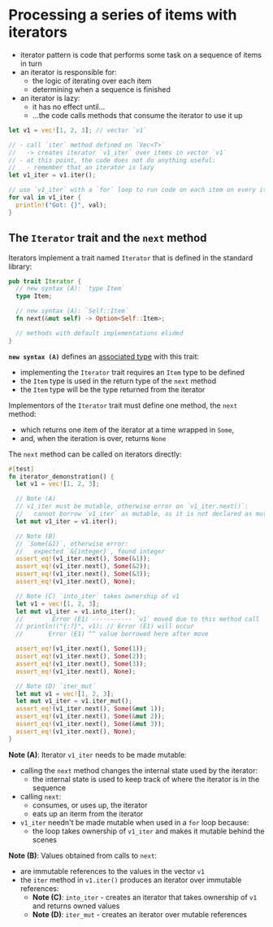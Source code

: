 # Processing a series of items with iterators

- iterator pattern is code that performs some task on a sequence of items in turn
- an iterator is responsible for:
  - the logic of iterating over each item
  - determining when a sequence is finished
- an iterator is lazy:
  - it has no effect until...
  - ...the code calls methods that consume the iterator to use it up

```rust
let v1 = vec![1, 2, 3]; // vector `v1`

// - call `iter` method defined on `Vec<T>`
//   -> creates iterator `v1_iter` over items in vector `v1`
// - at this point, the code does not do anything useful;
//   - remember that an iterator is lazy
let v1_iter = v1.iter();

// use `v1_iter` with a `for` loop to run code on each item on every iteration
for val in v1_iter {
  println!("Got: {}", val);
}
```

## The `Iterator` trait and the `next` method

Iterators implement a trait named `Iterator` that is defined in the standard library:

```rust
pub trait Iterator {
  // new syntax (A): `type Item`
  type Item;

  // new syntax (A): `Self::Item`
  fn next(&mut self) -> Option<Self::Item>;

  // methods with default implementations elided
}
```

**`new syntax (A)`** defines an [associated type](../../19-advanced-features/19-2-advanced-traits/README.md/#specifying-placeholder-types-in-trait-definitions-with-associated-types) with this trait:

- implementing the `Iterator` trait requires an `Item` type to be defined
- the `Item` type is used in the return type of the `next` method
- the `Item` type will be the type returned from the iterator

Implementors of the `Iterator` trait must define one method, the `next` method:

- which returns one item of the iterator at a time wrapped in `Some`,
- and, when the iteration is over, returns `None`

The `next` method can be called on iterators directly:

```rust
#[test]
fn iterator_demonstration() {
  let v1 = vec![1, 2, 3];

  // Note (A)
  // v1_iter must be mutable, otherwise error on `v1_iter.next()`:
  //   cannot borrow `v1_iter` as mutable, as it is not declared as mutable
  let mut v1_iter = v1.iter();

  // Note (B)
  // `Some(&1)`, otherwise error:
  //   expected `&{integer}`, found integer
  assert_eq!(v1_iter.next(), Some(&1));
  assert_eq!(v1_iter.next(), Some(&2));
  assert_eq!(v1_iter.next(), Some(&3));
  assert_eq!(v1_iter.next(), None);

  // Note (C) `into_iter` takes ownership of v1
  let v1 = vec![1, 2, 3];
  let mut v1_iter = v1.into_iter();
  //        Error (E1) ----------- `v1` moved due to this method call
  // println!("{:?}", v1); // Error (E1) will occur
  //       Error (E1) ^^ value borrowed here after move

  assert_eq!(v1_iter.next(), Some(1));
  assert_eq!(v1_iter.next(), Some(2));
  assert_eq!(v1_iter.next(), Some(3));
  assert_eq!(v1_iter.next(), None);

  // Note (D) `iter_mut`
  let mut v1 = vec![1, 2, 3];
  let mut v1_iter = v1.iter_mut();
  assert_eq!(v1_iter.next(), Some(&mut 1));
  assert_eq!(v1_iter.next(), Some(&mut 2));
  assert_eq!(v1_iter.next(), Some(&mut 3));
  assert_eq!(v1_iter.next(), None);
}
```

**Note (A)**: Iterator `v1_iter` needs to be made mutable:

- calling the `next` method changes the internal state used by the iterator:
  - the internal state is used to keep track of where the iterator is in the sequence
- calling `next`:
  - consumes, or uses up, the iterator
  - eats up an iterm from the iterator
- `v1_iter` needn't be made mutable when used in a `for` loop because:
  - the loop takes ownership of `v1_iter` and makes it mutable behind the scenes

**Note (B)**: Values obtained from calls to `next`:

- are immutable references to the values in the vector `v1`
- the `iter` method in `v1.iter()` produces an iterator over immutable references:
  - **Note (C)**: `into_iter` - creates an iterator that takes ownership of `v1` and returns owned values
  - **Note (D)**: `iter_mut` - creates an iterator over mutable references
